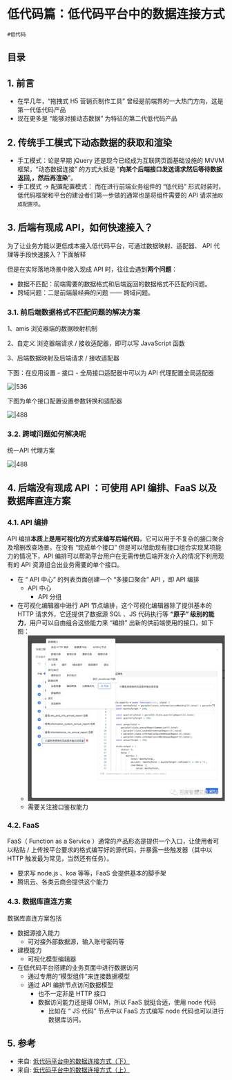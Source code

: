 
# 低代码篇：低代码平台中的数据连接方式

`#低代码`


## 目录
<!-- toc -->
 ## 1. 前言 

- 在早几年，“拖拽式 H5 营销页制作工具” 曾经是前端界的一大热门方向，这是第一代低代码产品
- 现在更多是 “能够对接动态数据” 为特征的第二代低代码产品

## 2. 传统手工模式下动态数据的获取和渲染

- 手工模式：论是早期 jQuery 还是现今已经成为互联网页面基础设施的 MVVM 框架，“动态数据连接” 的方式大抵是 “**向某个后端接口发送请求然后等待数据返回,，然后再渲染**”。
- 手工模式 → 配置配置模式： 而在进行前端业务组件的 “低代码” 形式封装时，低代码框架和平台的建设者们第一步做的通常也是将组件需要的 API 请求抽`取成配置项`。

## 3. 后端有现成 API，如何快速接入？

为了让业务方能以更低成本接入低代码平台，可通过数据映射、适配器、 API 代理等手段快速接入？下面解释

但是在实际落地场景中接入现成 API 时，往往会遇到**两个问题**：

- 数据不匹配：前端需要的数据格式和后端返回的数据格式不匹配的问题。
- 跨域问题：二是前端最经典的问题 —— 跨域问题。

### 3.1. 前后端数据格式不匹配问题的解决方案

1、amis 浏览器端的数据映射机制  

2、自定义 浏览器端请求 / 接收适配器，即可以写 JavaScript 函数

3、后端数据映射及后端请求 / 接收适配器

下图：在应用设置 - 接口 - 全局接口适配器中可以为 API 代理配置全局适配器

![|536](https://cdn.nlark.com/yuque/0/2024/png/687303/1730863376591-96969321-400c-4f70-8141-aa3390def901.png)

下图为单个接口配置设置参数转换和适配器

![|488](https://cdn.nlark.com/yuque/0/2024/png/687303/1730863376680-e2bba935-de49-4c3f-a171-bff4d5449bf6.png)

### 3.2. 跨域问题如何解决呢

统一API 代理方案

![|488](https://cdn.nlark.com/yuque/0/2024/jpeg/687303/1730863376480-cfe603c0-1cfe-46c2-be99-3f4b3d9e5ed3.jpeg)

## 4. 后端没有现成 API ：可使用 API 编排、FaaS 以及数据库直连方案 

### 4.1. API 编排

API 编排**本质上是用可视化的方式来编写后端代码**，它可以用于不复杂的接口聚合及增删改查场景。在没有 “现成单个接口” 但是可以借助现有接口组合实现某项能力的情况下，API 编排可以帮助平台用户在无需传统后端开发介入的情况下利用现有的 API 资源组合出业务需要的单个接口。

- 在 “ API 中心” 的列表页面创建一个 “多接口聚合” API ，即 API 编排
	- API 中心
		- API 分组
- 在可视化编辑器中进行 API 节点编排，这个可视化编辑器除了提供基本的 HTTP 请求外，它还提供了数据源 SQL 、JS 代码执行等 **“原子” 级别的能力**，用户可以自由组合这些能力来 “编排” 出新的供前端使用的接口，如下图：
	- ![图片&文件](./files/20241106-12.png)
	- 需要关注接口鉴权能力

### 4.2. FaaS

FaaS（ Function as a Service ）通常的产品形态是提供一个入口，让使用者可以粘贴 / 上传按平台要求的格式编写好的源代码，并暴露一些触发器（其中以 HTTP 触发最为常见，当然还有任务）。
- 要求写 node.js 、koa 等等，FaaS 会提供基本的脚手架
- 腾讯云、各类云商会提供这个能力

### 4.3. 数据库直连方案

数据库直连方案包括
- 数据源接入能力
	- 可对接外部数据源，输入账号密码等
- 建模能力
	- 可视化模型编辑器
- 在低代码平台搭建的业务页面中进行数据访问
	- 通过专用的“模型组件”来连接数据模型
	- 通过 API 编排节点访问数据模型
		- 也不一定非是 HTTP 接口
		- 数据访问能力还是得 ORM，所以 FaaS 就挺合适，使用 node 代码
			- 比如在 “ JS 代码” 节点中以 FaaS 方式编写 node 代码也可以进行数据库访问。  

## 5. 参考

- 来自: [低代码平台中的数据连接方式（下）](https://mp.weixin.qq.com/s?__biz=MzkxOTM4MTM3Ng==&mid=2247483765&idx=1&sn=8cf2e710b6646cc9cff09b5b5aaad2f7&chksm=c1a3b59af6d43c8cf0cace2b668a47a7fcaece5354b16ef63f324aab4c6f03f875e40fd40777&cur_album_id=2471499490672328707&scene=189#wechat_redirect)
- 来自: [低代码平台中的数据连接方式（上）](https://mp.weixin.qq.com/s/NiGai9XAEKLtNjlJj5j79Q)